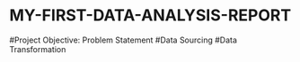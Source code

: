 # MY-FIRST-DATA-ANALYSIS-REPORT
#Project Objective: Problem Statement
#Data Sourcing
#Data Transformation
